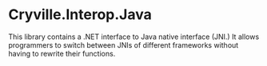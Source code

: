 # Cryville.Interop.Java
This library contains a .NET interface to Java native interface (JNI.) It allows programmers to switch between JNIs of different frameworks without having to rewrite their functions.
